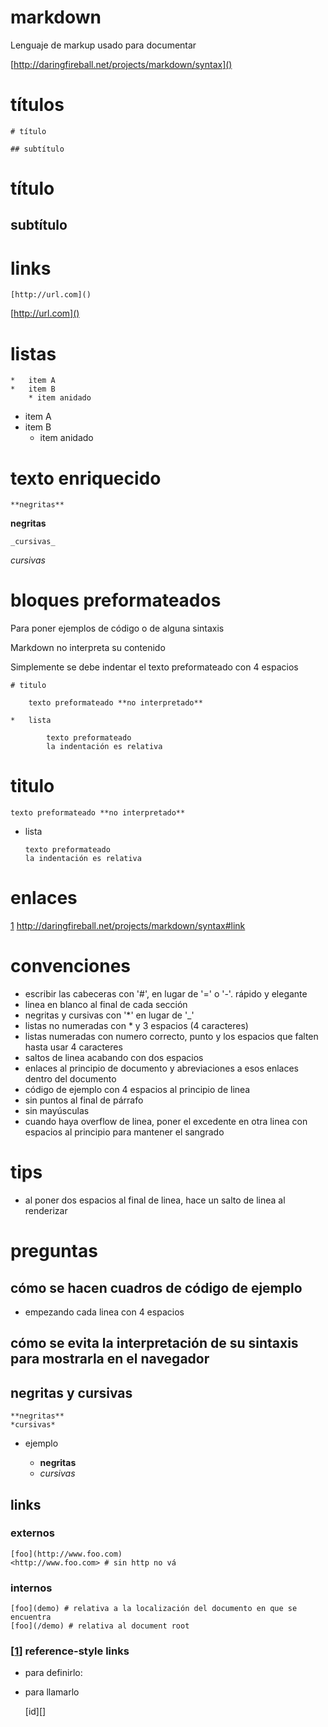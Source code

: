 # markdown

Lenguaje de markup usado para documentar

[http://daringfireball.net/projects/markdown/syntax]()

# títulos

    # título

    ## subtítulo

# título

## subtítulo

# links

    [http://url.com]()

[http://url.com]()

# listas

    *   item A
    *   item B
        * item anidado

*   item A
*   item B
    * item anidado

# texto enriquecido

    **negritas**

**negritas**

    _cursivas_

_cursivas_

# bloques preformateados

Para poner ejemplos de código o de alguna sintaxis

Markdown no interpreta su contenido

Simplemente se debe indentar el texto preformateado con 4 espacios

    # titulo

        texto preformateado **no interpretado**

    *   lista

            texto preformateado
            la indentación es relativa

# titulo

    texto preformateado **no interpretado**

*   lista

        texto preformateado
        la indentación es relativa

# enlaces

[1]: http://daringfireball.net/projects/markdown/syntax#link
[1] <http://daringfireball.net/projects/markdown/syntax#link>  

# convenciones

*   escribir las cabeceras con '#', en lugar de '=' o '-'. rápido y elegante
*   linea en blanco al final de cada sección
*   negritas y cursivas con '*' en lugar de '_'
*   listas no numeradas con * y 3 espacios (4 caracteres)
*   listas numeradas con numero correcto, punto y los espacios que falten hasta 
    usar 4 caracteres
*   saltos de linea acabando con dos espacios
*   enlaces al principio de documento y abreviaciones a esos enlaces dentro del
    documento
*   código de ejemplo con 4 espacios al principio de linea
*   sin puntos al final de párrafo
*   sin mayúsculas
*   cuando haya overflow de linea, poner el excedente en otra linea con
    espacios al principio para mantener el sangrado

# tips

*   al poner dos espacios al final de linea, hace un salto de linea al
    renderizar

# preguntas

## cómo se hacen cuadros de código de ejemplo

*   empezando cada linea con 4 espacios

## cómo se evita la interpretación de su sintaxis para mostrarla en el navegador

## negritas y cursivas

    **negritas**
    *cursivas*

*   ejemplo

    *   **negritas**
    *   *cursivas*

## links

### externos

    [foo](http://www.foo.com)
    <http://www.foo.com> # sin http no vá

### internos

    [foo](demo) # relativa a la localización del documento en que se encuentra
    [foo](/demo) # relativa al document root

### [[1][]] reference-style links

*   para definirlo:

    [id]: http://sample.url

*   para llamarlo

    \[id][]
